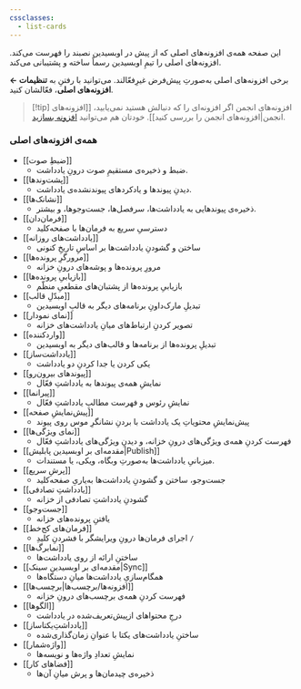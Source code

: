 ```yaml
---
cssclasses:
  - list-cards
---
```

این صفحه همه‌ی افزونه‌های اصلی که از پیش در اوبسیدین نصبند را فهرست می‌کند. افزونه‌های اصلی را تیمِ اوبسیدین رسماً ساخته و پشتیبانی می‌کند.

برخی افزونه‌های اصلی به‌صورتِ پیش‌فرض غیرِفعّالند. می‌توانید با رفتنِ به **تنظیمات ← افزونه‌های اصلی**، فعّالشان کنید.

> [!tip] افزونه‌های انجمن
> اگر افزونه‌ای را که دنبالش هستید نمی‌یابید، [[افزونه‌های انجمن|افزونه‌های انجمن را بررسی کنید]]. خودتان هم می‌توانید [افزونه بسازید](https://docs.obsidian.md/Plugins/Getting+started/Build+a+plugin).

### همه‌ی افزونه‌های اصلی

- [[ضبطِ صوت]]
	- ضبط و ذخیره‌ی مستقیمِ صوت درونِ یادداشت.
- [[پشت‌وندها]]
	- دیدنِ پیوندها و یادکردهای پیوندنشده‌ی یادداشت.
- [[نشانک‌ها]]
	- ذخیره‌ی پیوندهایی به یادداشت‌ها، سرفصل‌ها، جست‌وجوها، و بیشتر.
- [[فرمان‌دان]]
	- دسترسیِ سریع به فرمان‌ها با صفحه‌کلید
- [[یادداشت‌های روزانه]]
	- ساختن و گشودنِ یادداشت‌ها بر اساسِ تاریخِ کنونی
- [[مرورگرِ پرونده‌ها]]
	- مرورِ پرونده‌ها و پوشه‌های درونِ خزانه
- [[بازیابیِ پرونده‌ها]]
	- بازیابیِ پرونده‌ها از پشتبان‌های مقطعیِ منظّم
- [[مبدّلِ قالب]]
	- تبدیلِ مارک‌داونِ برنامه‌های دیگر به قالبِ اوبسیدین
- [[نمای نمودار]]
	- تصویر کردنِ ارتباط‌های میانِ یادداشت‌های خزانه
- [[واردکننده]]
	- تبدیلِ پرونده‌ها از برنامه‌ها و قالب‌های دیگر به اوبسیدین
- [[یادداشت‌ساز]]
	- یکی کردن یا جدا کردنِ دو یادداشت 
- [[پیوندهای بیرون‌رو]]
	- نمایشِ همه‌ی پیوندها به یادداشتِ فعّال
- [[پیرانما]]
	- نمایشِ رئوس و فهرست مطالبِ یادداشتِ فعّال 
- [[پیش‌نمایشِ صفحه]]
	- پیش‌نمایشِ محتویاتِ یک یادداشت با بردنِ نشانگرِ موس روی پیوند
- [[نمای ویژگی‌ها]]
	- فهرست کردنِ همه‌ی ویژگی‌های درونِ خزانه، و دیدنِ ویژگی‌های یادداشتِ فعّال
- [[مقدمه‌ای بر اوبسیدین پابلیش|Publish]]
	- میزبانیِ یادداشت‌ها به‌صورتِ وبگاه، ویکی، یا مستندات.
- [[پرشِ سریع]]
	- جست‌وجو، ساختن و گشودنِ یادداشت‌ها به‌یاریِ صفحه‌کلید
- [[یادداشتِ تصادفی]]
	- گشودنِ یادداشتِ تصادفی از خزانه
- [[جست‌وجو]]
	- یافتنِ پرونده‌های خزانه
- [[فرمان‌های کج‌خط]]
	- اجرای فرمان‌ها درونِ ویرایشگر با فشردنِ کلیدِ `/`
- [[نمابرگ‌ها]]
	- ساختنِ ارائه از روی یادداشت‌ها
- [[مقدمه‌ای بر اوبسیدین سینک|Sync]]
	- همگام‌سازیِ یادداشت‌ها میانِ دستگاه‌ها
- [[افزونه‌ها/برچسب‌ها|برچسب‌ها]]
	- فهرست کردنِ همه‌ی برچسب‌های درونِ خزانه
- [[الگوها]]
	- درجِ محتواهای ازپیش‌تعریف‌شده در یادداشت
- [[یادداشتِ‌یکتاساز]]
	- ساختنِ یادداشت‌های یکتا با عنوانِ زمان‌گذاری‌شده
- [[واژه‌شمار]]
	- نمایشِ تعدادِ واژه‌ها و نویسه‌ها
- [[فضاهای کار]]
	- ذخیره‌ی چیدمان‌ها و پرش میانِ آن‌ها